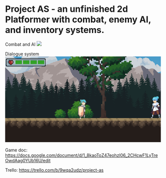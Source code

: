 # Project AS - an unfinished 2d Platformer with combat, enemy AI, and inventory systems.

Combat and AI
![](game-demo1.gif)

Dialogue system
![](game-demo2.gif)

Game doc:
https://docs.google.com/document/d/1_8kaoToZ47eohzl06_2CHcwF1LyTreOwdAag0YUb16U/edit

Trello:
https://trello.com/b/9wqa2udz/project-as
